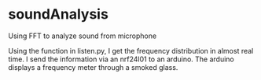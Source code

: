 # soundAnalysis
Using FFT to analyze sound from microphone

Using the function in listen.py, I get the frequency distribution in almost real time. I send the information via an nrf24l01 to an arduino. The arduino displays a frequency meter through a smoked glass.
